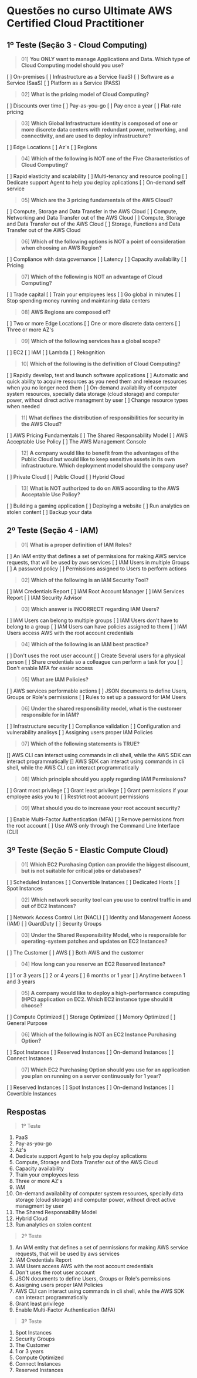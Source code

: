 # Questões no curso Ultimate AWS Certified Cloud Practitioner

## 1º Teste (Seção 3 - Cloud Computing)

> 01] **You ONLY want to manage Applications and Data. Which type of Cloud Computing model should you use?**

[ ] On-premises [ ] Infrastructure as a Service (IaaS) [ ] Software as a Service (SaaS) [ ] Platform as a Service (PASS)

> 02] **What is the pricing model of Cloud Computing?**

[ ] Discounts over time [ ] Pay-as-you-go [ ] Pay once a year [ ] Flat-rate pricing

> 03] **Which Global Infrastructure identity is composed of one or more discrete data centers with redundant power, networking, and connectivity, and are used to deploy infrastructure?**

[ ] Edge Locations [ ] Az's [ ] Regions

> 04] **Which of the following is NOT one of the Five Characteristics of Cloud Computing?**

[ ] Rapid elasticity and scalability [ ] Multi-tenancy and resource pooling [ ] Dedicate support Agent to help you deploy aplications [ ] On-demand self service

> 05] **Which are the 3 pricing fundamentals of the AWS Cloud?**

[ ] Compute, Storage and Data Transfer in the AWS Cloud [ ] Compute, Networking and Data Transfer out of the AWS Cloud [ ] Compute, Storage and Data Transfer out of the AWS Cloud [ ] Storage, Functions and Data Transfer out of the AWS Cloud

> 06] **Which of the following options is NOT a point of consideration when choosing an AWS Region?**

[ ] Compliance with data governance [ ] Latency [ ] Capacity availability [ ] Pricing

> 07] **Which of the following is NOT an advantage of Cloud Computing?**

[ ] Trade capital [ ] Train your employees less [ ] Go global in minutes [ ] Stop spending money running and maintaning data centers

> 08] **AWS Regions are composed of?**

[ ] Two or more Edge Locations [ ] One or more discrete data centers [ ] Three or more AZ's

> 09] **Which of the following services has a global scope?**

[ ] EC2 [ ] IAM [ ] Lambda [ ] Rekognition

> 10] **Which of the following is the definition of Cloud Computing?**

[ ] Rapidly develop, test and launch software applications [ ] Automatic and quick ability to acquire resources as you need them and release resources when you no longer need them [ ] On-demand availability of computer system resources, specially data storage (cloud storage) and computer power, without direct active managment by user [ ] Change resource types when needed

> 11] **What defines the distribution of responsibilities for security in the AWS Cloud?**

[ ] AWS Pricing Fundamentals [ ] The Shared Responsability Model [ ] AWS Acceptable Use Policy [ ] The AWS Management Console

> 12] **A company would like to benefit from the advantages of the Public Cloud but would like to keep sensitive assets in its own infrastructure. Which deployment model should the company use?**

[ ] Private Cloud [ ] Public Cloud [ ] Hybrid Cloud

> 13] **What is NOT authorized to do on AWS according to the AWS Acceptable Use Policy?**

[ ] Building a gaming application [ ] Deploying a website [ ] Run analytics on stolen content [ ] Backup your data

## 2º Teste (Seção 4 - IAM)

> 01] **What is a proper definition of IAM Roles?**

[ ] An IAM entity that defines a set of permissions for making AWS service requests, that will be used by aws services [ ] IAM Users in multiple Groups [ ] A password policy [ ] Permissions assigned to Users to perform actions

> 02] **Which of the following is an IAM Security Tool?**

[ ] IAM Credentials Report [ ] IAM Root Account Manager [ ] IAM Services Report [ ] IAM Security Advisor

> 03] **Which answer is INCORRECT regarding IAM Users?**

[ ] IAM Users can belong to multiple groups [ ] IAM Users don't have to belong to a group [ ] IAM Users can have policies assigned to them [ ] IAM Users access AWS with the root account credentials

> 04] **Which of the following is an IAM best practice?**

[ ] Don't uses the root user account [ ] Create Several users for a physical person [ ] Share credentials so a colleague can perform a task for you [ ] Don't enable MFA for easier access

> 05] **What are IAM Policies?**

[ ] AWS services performable actions [ ] JSON documents to define Users, Groups or Role's permissions [ ] Rules to set up a password for IAM Users

> 06] **Under the shared responsibility model, what is the customer responsible for in IAM?**

[ ] Infrastructure security [ ] Compliance validation [ ] Configuration and vulnerability analisys [ ] Assigning users proper IAM Policies

> 07] **Which of the following statements is TRUE?**

[] AWS CLI can interact using commands in cli shell, while the AWS SDK can interact programmatically [] AWS SDK can interact using commands in cli shell, while the AWS CLI can interact programmatically

> 08] **Which principle should you apply regarding IAM Permissions?**

[ ] Grant most privilege [ ] Grant least privilege [ ] Grant permissions if your employee asks you to [ ] Restrict root account permissions

> 09] **What should you do to increase your root account security?**

[ ] Enable Multi-Factor Authentication (MFA) [ ] Remove permissions from the root account [ ] Use AWS only through the Command Line Interface (CLI)

## 3º Teste (Seção 5 - Elastic Compute Cloud)

> 01] **Which EC2 Purchasing Option can provide the biggest discount, but is not suitable for critical jobs or databases?**

[ ] Scheduled Instances [ ] Convertible Instances [ ] Dedicated Hosts [ ] Spot Instances

> 02] **Which network security tool can you use to control traffic in and out of EC2 Instances?**

[ ] Network Access Control List (NACL) [ ] Identity and Management Access (IAM) [ ] GuardDuty [ ] Security Groups

> 03] **Under the Shared Responsibility Model, who is responsible for operating-system patches and updates on EC2 Instances?**

[ ] The Customer [ ] AWS [ ] Both AWS and the customer

> 04] **How long can you reserve an EC2 Reserved Instance?**

[ ] 1 or 3 years [ ] 2 or 4 years [ ] 6 months or 1 year [ ] Anytime between 1 and 3 years

> 05] **A company would like to deploy a high-performance computing (HPC) application on EC2. Which EC2 instance type should it choose?**

[ ] Compute Optimized [ ] Storage Optimized [ ] Memory Optimized [ ] General Purpose

> 06] **Which of the following is NOT an EC2 Instance Purchasing Option?**

[ ] Spot Instances [ ] Reserved Instances [ ] On-demand Instances [ ] Connect Instances

> 07] **Which EC2 Purchasing Option should you use for an application you plan on running on a server continuously for 1 year?**

[ ] Reserved Instances [ ] Spot Instances [ ] On-demand Instances [ ] Covertible Instances

## Respostas

> 1º Teste 
01) PaaS
02) Pay-as-you-go
03) Az's
04) Dedicate support Agent to help you deploy aplications
05) Compute, Storage and Data Transfer out of the AWS Cloud
06) Capacity availability
07) Train your employees less
08) Three or more AZ's
09) IAM
10) On-demand availability of computer system resources, specially data storage (cloud storage) and computer power, without direct active managment by user
11) The Shared Responsability Model
12) Hybrid Cloud
13) Run analytics on stolen content

> 2º Teste
01) An IAM entity that defines a set of permissions for making AWS service requests, that will be used by aws services
02) IAM Credentials Report
03) IAM Users access AWS with the root account credentials
04) Don't uses the root user account
05) JSON documents to define Users, Groups or Role's permissions
06) Assigning users proper IAM Policies
07) AWS CLI can interact using commands in cli shell, while the AWS SDK can interact programmatically
08) Grant least privilege
09) Enable Multi-Factor Authentication (MFA)

> 3º Teste
01) Spot Instances
02) Security Groups
03) The Customer
04) 1 or 3 years
05) Compute Optimized
06) Connect Instances
07) Reserved Instances